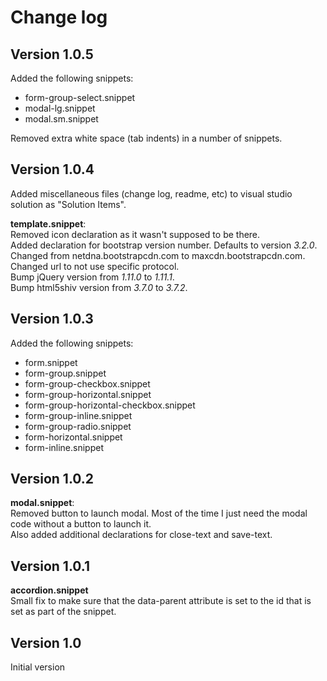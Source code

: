 Change log
==========

Version 1.0.5
-------------

Added the following snippets:

* form-group-select.snippet
* modal-lg.snippet
* modal.sm.snippet

Removed extra white space (tab indents) in a number of snippets.


Version 1.0.4
-------------

Added miscellaneous files (change log, readme, etc) to visual studio solution as "Solution Items".

**template.snippet**:  
Removed icon declaration as it wasn't supposed to be there.  
Added declaration for bootstrap version number. Defaults to version *3.2.0*.  
Changed from netdna.bootstrapcdn.com to maxcdn.bootstrapcdn.com.  
Changed url to not use specific protocol.  
Bump jQuery version from *1.11.0* to *1.11.1*.  
Bump html5shiv version from *3.7.0* to *3.7.2*.

Version 1.0.3
-------------

Added the following snippets:

* form.snippet
* form-group.snippet
* form-group-checkbox.snippet
* form-group-horizontal.snippet
* form-group-horizontal-checkbox.snippet
* form-group-inline.snippet
* form-group-radio.snippet
* form-horizontal.snippet
* form-inline.snippet

Version 1.0.2
-------------

**modal.snippet**:  
Removed button to launch modal. Most of the time I just need the modal code without a button to launch it.  
Also added additional declarations for close-text and save-text.

Version 1.0.1
-------------

**accordion.snippet**  
Small fix to make sure that the data-parent attribute is set to the id that is set as part of the snippet.

Version 1.0
-------------

Initial version